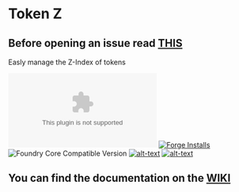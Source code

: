 # Token Z
## Before opening an issue read [THIS](https://github.com/theripper93/Levels/blob/v9/ISSUES.md)
Easly manage the Z-Index of tokens

![Latest Release Download Count](https://img.shields.io/github/downloads/theripper93/Levels/latest/module.zip?color=2b82fc&label=DOWNLOADS&style=for-the-badge) [![Forge Installs](https://img.shields.io/badge/dynamic/json?label=Forge%20Installs&query=package.installs&suffix=%25&url=https%3A%2F%2Fforge-vtt.com%2Fapi%2Fbazaar%2Fpackage%2Flevels&colorB=03ff1c&style=for-the-badge)](https://forge-vtt.com/bazaar#package=levels) ![Foundry Core Compatible Version](https://img.shields.io/badge/dynamic/json.svg?url=https%3A%2F%2Fraw.githubusercontent.com%2Ftheripper93%2FLevels%2Fmain%2Fmodule.json&label=Foundry%20Version&query=$.compatibleCoreVersion&colorB=orange&style=for-the-badge) [![alt-text](https://img.shields.io/badge/-Patreon-%23ff424d?style=for-the-badge)](https://www.patreon.com/theripper93) [![alt-text](https://img.shields.io/badge/-Discord-%235662f6?style=for-the-badge)](https://discord.gg/F53gBjR97G)

## You can find the documentation on the [WIKI](https://theripper93.com/wiki/index.php/Token_Z)
